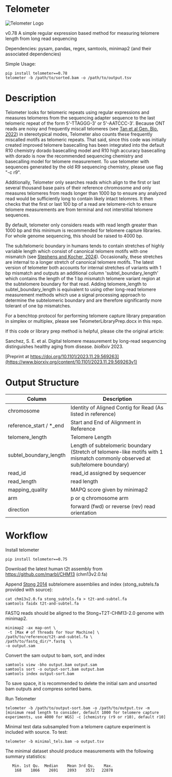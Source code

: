 # Telometer

![Telometer Logo](https://i.imgur.com/te0QfrR.png)

v0.78
A simple regular expression based method for measuring telomere length from long read sequencing

Dependencies: pysam, pandas, regex, samtools, minimap2 (and their associated dependencies)

Simple Usage: 
```
pip install telometer==0.78
telometer -b /path/to/sorted.bam -o /path/to/output.tsv
```
# Description

Telometer looks for telomeric repeats using regular expressions and measures telomeres from the sequencing adapter sequence to the last telomeric repeat of the form 5'-TTAGGG-3' or 5'-AATCCC-3'.
Because ONT reads are noisy and frequently miscall telomeres (see [Tan et al Gen. Bio. 2022](https://genomebiology.biomedcentral.com/articles/10.1186/s13059-022-02751-6)) in stereotypical modes, Telometer also counts these frequently miscalled motifs as telomeric repeats. That said, since this code was initially created improved telomere basecalling has been integrated into the default R10 chemistry dorado basecalling model and R10 high accuracy basecalling with dorado is now the recommended sequencing chemistry and basecalling model for telomere measurement. To use telometer with sequences generated by the old R9 sequencing chemistry, please use flag "-c r9".

Additionally, Telometer only searches reads which align to the first or last several thousand base pairs of their reference chromosome and only measures telomeres from reads longer than 1000 bp to ensure any analyzed read would be sufficiently long to contain likely intact telomres. It then checks that the first or last 100 bp of a read are telomere-rich to ensure telomere measurements are from terminal and not interstitial telomere sequences.

By default, telometer only considers reads with read length greater than 1000 bp and this minimum is recommended for telomere capture libraries. For whole genome sequencing, this should be raised to 4000 bp.

The sub/telomeric boundary in humans tends to contain stretches of highly variable length which consist of canonical telomere motifs with one mismatch (see [Stephens and Kocher, 2024](https://link.springer.com/article/10.1186/s12859-024-05807-5)). Occasionally, these stretches are internal to a longer stretch of canonical telomere motifs. The latest version of telometer both accounts for internal stretches of variants with 1 bp mismatch and outputs an additional column 'subtel_boundary_length' which contains the length of the 1 bp mismatch telomere variant region at the subtelomere boundary for that read. Adding telomere_length to subtel_boundary_length is equivalent to using other long-read telomere measurement methods which use a signal processing approach to determine the subtelomeric boundary and are therefore significantly more tolerant of one bp mismatches. 

For a benchtop protocol for performing telomere capture library preparation in simplex or multiplex, please see TelometerLibraryPrep.docx in this repo. 

If this code or library prep method is helpful, please cite the original article:

Sanchez, S. E. et al. Digital telomere measurement by long-read sequencing distinguishes healthy aging from disease. _bioRxiv_ 2023.

[Preprint at https://doi.org/10.1101/2023.11.29.569263](https://www.biorxiv.org/content/10.1101/2023.11.29.569263v1)

# Output Structure

| Column   | Description |
| -------- | ------- |
| chromosome | Identity of Aligned Contig for Read (As listed in reference)    |
| reference_start / *_end | Start and End of Alignment in Reference     |
| telomere_length    | Telomere Length    |
| subtel_boundary_length| Length of subtelomeric boundary (Stretch of telomere-like motifs with 1 mismatch commonly observed at sub/telomere boundary) |
| read_id| read_id assigned by sequencer |
| read_length | read length |
| mapping_quality| MAPQ score given by minimap2 |
| arm | p or q chromosome arm |
| direction| forward (fwd) or reverse (rev) read orientation |

# Workflow

Install telometer
```
pip install telometer==0.75
```

Download the latest human t2t assembly from https://github.com/marbl/CHM13 (chm13v2.0.fa)

Append [Stong 2014](https://pubmed.ncbi.nlm.nih.gov/24676094/) subtelomere assemblies and index (stong_subtels.fa provided with source):
```
cat chm13v2.0.fa stong_subtels.fa > t2t-and-subtel.fa
samtools faidx t2t-and-subtel.fa
```

FASTQ reads should be aligned to the Stong+T2T-CHM13-2.0 genome with minimap2.   

```
minimap2 -ax map-ont \
 -t [Max # of Threads for Your Machine] \ 
/path/to/reference/t2t-and-subtel.fa \
/path/to/fastq_dir/*.fastq  \
-o output.sam
```
Convert the sam output to bam, sort, and index

```
samtools view -bho output.bam output.sam
samtools sort -o output-sort.bam output.bam
samtools index output-sort.bam
```

To save space, it is recommended to delete the initial sam and unsorted bam outputs and compress sorted bams. 

Run Telometer

```
telometer -b /path/to/output-sort.bam -o /path/to/output.tsv -m [minimum read length to consider, default 1000 for telomere capture experiments, use 4000 for WGS] -c [chemistry (r9 or r10), default r10]
```
Minimal test data subsampled from a telomere capture experiment is included with source. To test:

```
telometer -b minimal_tels.bam -o output.tsv 
```
The minimal dataset should produce measurements with the following summary statistics: 
```
   Min. 1st Qu.  Median    Mean 3rd Qu.    Max. 
    168    1866    2691    2893    3572   22878 
```



